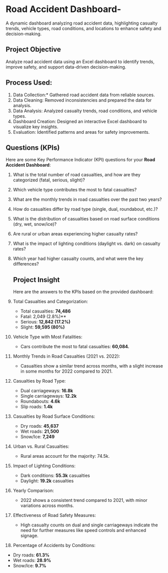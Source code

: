 # Road Accident Dashboard-
A dynamic dashboard analyzing road accident data, highlighting casualty trends, vehicle types, road conditions, and locations to enhance safety and decision-making.
## Project Objective
Analyze road accident data using an Excel dashboard to identify trends, improve safety, and support data-driven decision-making.
## Process Used:  

1. Data Collection:* Gathered road accident data from reliable sources.  
2. Data Cleaning: Removed inconsistencies and prepared the data for analysis.  
3. Data Analysis: Analyzed casualty trends, road conditions, and vehicle types.  
4. Dashboard Creation: Designed an interactive Excel dashboard to visualize key insights.  
5. Evaluation: Identified patterns and areas for safety improvements.

## Questions (KPIs)

Here are some Key Performance Indicator (KPI) questions for your **Road Accident Dashboard**:

1. What is the total number of road casualties, and how are they categorized (fatal, serious, slight)?  
2. Which vehicle type contributes the most to fatal casualties?  
3. What are the monthly trends in road casualties over the past two years?  
4. How do casualties differ by road type (single, dual, roundabout, etc.)?  
5. What is the distribution of casualties based on road surface conditions (dry, wet, snow/ice)?  
6. Are rural or urban areas experiencing higher casualty rates?  
7. What is the impact of lighting conditions (daylight vs. dark) on casualty rates?  
8. Which year had higher casualty counts, and what were the key differences?

   ## Project Insight
   Here are the answers to the KPIs based on the provided dashboard:

1. Total Casualties and Categorization:
   - Total casualties: **74,486**  
   - Fatal: 2,049 (2.8%)**  
   - Serious: **12,842 (17.2%)**  
   - Slight: **59,595 (80%)**

2. Vehicle Type with Most Fatalities:
   - Cars contribute the most to fatal casualties: **60,084.**

3. Monthly Trends in Road Casualties (2021 vs. 2022):
   - Casualties show a similar trend across months, with a slight increase in some months for 2022 compared to 2021.

4. Casualties by Road Type:
   - Dual carriageways: **16.8k**  
   - Single carriageways: **12.2k**  
   - Roundabouts: **4.6k**  
   - Slip roads: **1.4k**

5. Casualties by Road Surface Conditions:
   - Dry roads: **45,637**  
   - Wet roads: **21,500**  
   - Snow/Ice: **7,249**

6. Urban vs. Rural Casualties:
   - Rural areas account for the majority: 74.5k.

7. Impact of Lighting Conditions:
   - Dark conditions: **55.3k** casualties  
   - Daylight: **19.2k** casualties

8. Yearly Comparison:
   - 2022 shows a consistent trend compared to 2021, with minor variations across months.

9. Effectiveness of Road Safety Measures:
   - High casualty counts on dual and single carriageways indicate the need for further measures like speed controls and enhanced signage.

10. Percentage of Accidents by Conditions:
   - Dry roads: **61.3%**  
   - Wet roads: **28.9%**  
   - Snow/Ice: **9.7%**



